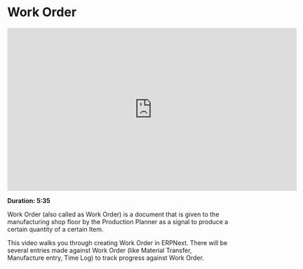 <!-- add-breadcrumbs -->
# Work Order

<iframe width="660" height="371" src="https://www.youtube.com/embed/yv_KAIlHrO4" frameborder="0" allowfullscreen></iframe>

**Duration: 5:35**

Work Order (also called as Work Order) is a document that is given to the manufacturing shop floor by the Production Planner as a signal to produce a certain quantity of a certain Item.

This video walks you through creating Work Order in ERPNext. There will be several entries made against Work Order (like Material Transfer, Manufacture entry, Time Log) to track progress against Work Order.
